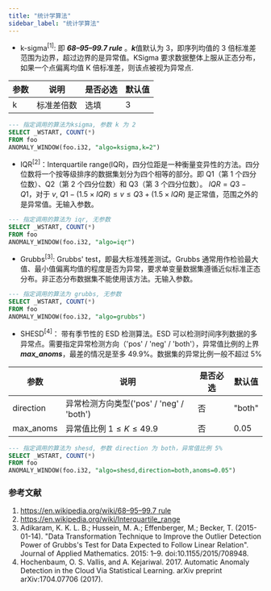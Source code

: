 ```yaml
---
title: "统计学算法"
sidebar_label: "统计学算法"
---
```


- k-sigma<sup>[1]</sup>: 即 ***68–95–99.7 rule*** 。***k***值默认为 3，即序列均值的 3 倍标准差范围为边界，超过边界的是异常值。KSigma 要求数据整体上服从正态分布，如果一个点偏离均值 K 倍标准差，则该点被视为异常点.

|参数|说明|是否必选|默认值|
|---|---|---|---|
|k|标准差倍数|选填|3|

```SQL
--- 指定调用的算法为ksigma, 参数 k 为 2
SELECT _WSTART, COUNT(*)
FROM foo
ANOMALY_WINDOW(foo.i32, "algo=ksigma,k=2")
```

- IQR<sup>[2]</sup>：Interquartile range(IQR)，四分位距是一种衡量变异性的方法。四分位数将一个按等级排序的数据集划分为四个相等的部分。即 Q1（第 1 个四分位数）、Q2（第 2 个四分位数）和 Q3（第 3 个四分位数）。 $IQR=Q3-Q1$，对于 $v$, $Q1-(1.5 \times IQR) \le v \le Q3+(1.5 \times IQR)$ 是正常值，范围之外的是异常值。无输入参数。

```SQL
--- 指定调用的算法为 iqr, 无参数
SELECT _WSTART, COUNT(*)
FROM foo
ANOMALY_WINDOW(foo.i32, "algo=iqr")
```

- Grubbs<sup>[3]</sup>: Grubbs' test，即最大标准残差测试。Grubbs 通常用作检验最大值、最小值偏离均值的程度是否为异常，要求单变量数据集遵循近似标准正态分布。非正态分布数据集不能使用该方法。无输入参数。

```SQL
--- 指定调用的算法为 grubbs, 无参数
SELECT _WSTART, COUNT(*)
FROM foo
ANOMALY_WINDOW(foo.i32, "algo=grubbs")
```

- SHESD<sup>[4]</sup>： 带有季节性的 ESD 检测算法。ESD 可以检测时间序列数据的多异常点。需要指定异常检测方向（'pos' / 'neg' / 'both'），异常值比例的上界***max_anoms***，最差的情况是至多 49.9%。数据集的异常比例一般不超过 5%

|参数|说明|是否必选|默认值|
|---|---|---|---|
|direction|异常检测方向类型('pos' / 'neg' / 'both')|否|"both"|
|max_anoms|异常值比例 $1 \le K \le 49.9$|否|0.05|


```SQL
--- 指定调用的算法为 shesd, 参数 direction 为 both，异常值比例 5%
SELECT _WSTART, COUNT(*)
FROM foo
ANOMALY_WINDOW(foo.i32, "algo=shesd,direction=both,anoms=0.05")
```

### 参考文献
1. [https://en.wikipedia.org/wiki/68–95–99.7 rule](https://en.wikipedia.org/wiki/68%E2%80%9395%E2%80%9399.7_rule)
2. https://en.wikipedia.org/wiki/Interquartile_range
3. Adikaram, K. K. L. B.; Hussein, M. A.; Effenberger, M.; Becker, T. (2015-01-14). "Data Transformation Technique to Improve the Outlier Detection Power of Grubbs's Test for Data Expected to Follow Linear Relation". Journal of Applied Mathematics. 2015: 1–9. doi:10.1155/2015/708948.
4. Hochenbaum, O. S. Vallis, and A. Kejariwal. 2017. Automatic Anomaly Detection in the Cloud Via Statistical Learning. arXiv preprint arXiv:1704.07706 (2017).
